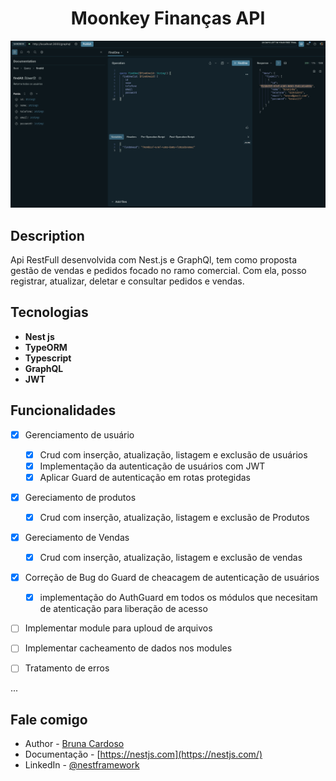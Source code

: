

<p align="center">
  <h1 align="center">Moonkey Finanças API</h1>
  <p align="center">
  <a href="" target="blank"><img src="./public/1.png" width="800" alt="Nest Logo" /></a>
  </p>
</p>

[circleci-image]: https://img.shields.io/circleci/build/github/nestjs/nest/master?token=abc123def456
[circleci-url]: https://circleci.com/gh/nestjs/nest



## Description

Api RestFull desenvolvida com Nest.js e GraphQl, tem como proposta gestão de vendas e pedidos focado no ramo comercial. Com ela, posso registrar, atualizar, deletar e consultar pedidos e vendas.

## Tecnologias

 - <b>Nest js</b>
 - <b>TypeORM</b>
 - <b>Typescript</b>
 - <b>GraphQL</b>
 - <b>JWT</b>

## Funcionalidades

- [X] Gerenciamento de usuário

  - [X] Crud com inserção, atualização, listagem e exclusão de usuários
  - [X] Implementação da autenticação de usuários com JWT
  - [X] Aplicar Guard de autenticação em rotas protegidas

- [X] Gereciamento de produtos
  - [X] Crud com inserção, atualização, listagem e exclusão de Produtos
  
- [X] Gereciamento de Vendas
  - [X] Crud com inserção, atualização, listagem e exclusão de vendas
  
- [x] Correção de Bug do Guard de cheacagem de autenticação de usuários
  - [x] implementação do AuthGuard em todos os módulos que necesitam de atenticação para liberação de acesso


- [ ] Implementar module para uploud de arquivos

- [ ] Implementar cacheamento de dados nos modules

- [ ] Tratamento de erros

...



## Fale comigo

- Author - [Bruna Cardoso](https://kamilmysliwiec.com)
- Documentação - [https://nestjs.com](https://nestjs.com/)
- LinkedIn - [@nestframework](https://twitter.com/nestframework)
